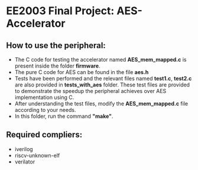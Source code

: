 # EE2003 Final Project: AES-Accelerator

## How to use the peripheral:
* The C code for testing the accelerator named **AES_mem_mapped.c** is present inside the folder **firmware**.
* The pure C code for AES can be found in the file **aes.h**
* Tests have been performed and the relevant files named **test1.c**, **test2.c** are also provided in **tests_with_aes** folder. These test files are provided to demonstrate the speedup the peripheral achieves over AES implementation using C.
* After understanding the test files, modify the **AES_mem_mapped.c** file according to your needs.
* In this folder, run the command **"make"**.

## Required compliers:
* iverilog
* riscv-unknown-elf
* verilator



